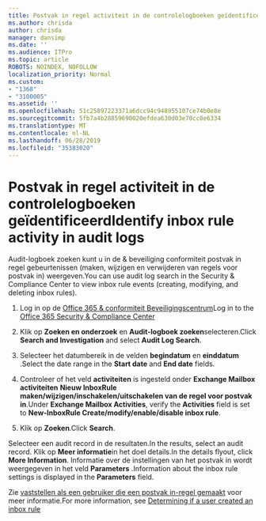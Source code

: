 ```yaml
---
title: Postvak in regel activiteit in de controlelogboeken geïdentificeerd
ms.author: chrisda
author: chrisda
manager: dansimp
ms.date: ''
ms.audience: ITPro
ms.topic: article
ROBOTS: NOINDEX, NOFOLLOW
localization_priority: Normal
ms.custom:
- "1368"
- "3100005"
ms.assetid: ''
ms.openlocfilehash: 51c25897223371a6dcc94c948955107ce74b0e8e
ms.sourcegitcommit: 5fb7a4b28859690020efdea630d03e70cc0e6334
ms.translationtype: MT
ms.contentlocale: nl-NL
ms.lasthandoff: 06/28/2019
ms.locfileid: "35383020"
---
```

# <a name="identify-inbox-rule-activity-in-audit-logs"></a><span data-ttu-id="c4c7f-102">Postvak in regel activiteit in de controlelogboeken geïdentificeerd</span><span class="sxs-lookup"><span data-stu-id="c4c7f-102">Identify inbox rule activity in audit logs</span></span>

<span data-ttu-id="c4c7f-103">Audit-logboek zoeken kunt u in de & beveiliging conformiteit postvak in regel gebeurtenissen (maken, wijzigen en verwijderen van regels voor postvak in) weergeven.</span><span class="sxs-lookup"><span data-stu-id="c4c7f-103">You can use audit log search in the Security & Compliance Center to view inbox rule events (creating, modifying, and deleting inbox rules).</span></span>

1. <span data-ttu-id="c4c7f-104">Log in op de [Office 365 & conformiteit Beveiligingscentrum](https://protection.office.com/)</span><span class="sxs-lookup"><span data-stu-id="c4c7f-104">Log in to the [Office 365 Security & Compliance Center](https://protection.office.com/)</span></span>

2. <span data-ttu-id="c4c7f-105">Klik op **Zoeken en onderzoek** en **Audit-logboek zoeken**selecteren.</span><span class="sxs-lookup"><span data-stu-id="c4c7f-105">Click **Search and Investigation** and select **Audit Log Search**.</span></span>

3. <span data-ttu-id="c4c7f-106">Selecteer het datumbereik in de velden **begindatum** en **einddatum** .</span><span class="sxs-lookup"><span data-stu-id="c4c7f-106">Select the date range in the **Start date** and **End date** fields.</span></span>

4. <span data-ttu-id="c4c7f-107">Controleer of het veld **activiteiten** is ingesteld onder **Exchange Mailbox activiteiten** **Nieuw InboxRule maken/wijzigen/inschakelen/uitschakelen van de regel voor postvak in**.</span><span class="sxs-lookup"><span data-stu-id="c4c7f-107">Under **Exchange Mailbox Activities**, verify the **Activities** field is set to **New-InboxRule Create/modify/enable/disable inbox rule**.</span></span>

5. <span data-ttu-id="c4c7f-108">Klik op **Zoeken**.</span><span class="sxs-lookup"><span data-stu-id="c4c7f-108">Click **Search**.</span></span>

<span data-ttu-id="c4c7f-109">Selecteer een audit record in de resultaten.</span><span class="sxs-lookup"><span data-stu-id="c4c7f-109">In the results, select an audit record.</span></span> <span data-ttu-id="c4c7f-110">Klik op **Meer informatie**in het doel details.</span><span class="sxs-lookup"><span data-stu-id="c4c7f-110">In the details flyout, click **More Information**.</span></span> <span data-ttu-id="c4c7f-111">Informatie over de instellingen van het postvak in wordt weergegeven in het veld **Parameters** .</span><span class="sxs-lookup"><span data-stu-id="c4c7f-111">Information about the inbox rule settings is displayed in the **Parameters** field.</span></span>

<span data-ttu-id="c4c7f-112">Zie [vaststellen als een gebruiker die een postvak in-regel gemaakt](https://docs.microsoft.com//office365/securitycompliance/auditing-troubleshooting-scenarios#determining-if-a-user-created-an-inbox-rule) voor meer informatie.</span><span class="sxs-lookup"><span data-stu-id="c4c7f-112">For more information, see [Determining if a user created an inbox rule](https://docs.microsoft.com//office365/securitycompliance/auditing-troubleshooting-scenarios#determining-if-a-user-created-an-inbox-rule)</span></span>
